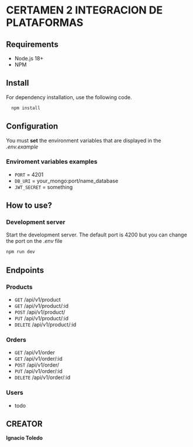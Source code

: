 # CERTAMEN 2 INTEGRACION DE PLATAFORMAS

## Requirements
- Node.js 18+
- NPM

## Install
For dependency installation, use the following code.
```bash
  npm install
```
## Configuration
You must **set** the environment variables that are displayed in the _.env.example_

### Enviroment variables examples
- `PORT` = 4201
- `DB_URI` = your_mongo:port/name_database
- `JWT_SECRET` = something


## How to use?

### Development server
Start the development server. The default port is 4200 but you can change the port on the _.env_ file

```bash
npm run dev
```

## Endpoints

### Products
- `GET` /api/v1/product
- `GET` /api/v1/product/:id
- `POST` /api/v1/product/
- `PUT` /api/v1/product/:id
- `DELETE` /api/v1/product/:id

### Orders
- `GET` /api/v1/order
- `GET` /api/v1/order/:id
- `POST` /api/v1/order/
- `PUT` /api/v1/order/:id
- `DELETE` /api/v1/order/:id

### Users
- todo

## CREATOR

**Ignacio Toledo**
